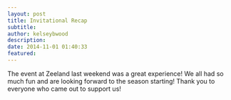 ```yaml
---
layout: post
title: Invitational Recap
subtitle:
author: kelseybwood
description:
date: 2014-11-01 01:40:33
featured:
---
```


The event at Zeeland last weekend was a great experience! We all had so much fun and are looking forward to the season starting! Thank you to everyone who came out to support us!

